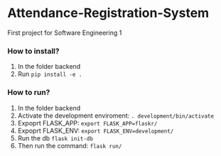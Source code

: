# Attendance-Registration-System
First project for Software Engineering 1


<h3>How to install?</h3>
<ol>
  <li>In the folder backend</li>
  <li>Run <code>pip install -e .</code></li>
</ol>

<h3>How to run?</h3>
<ol>
  <li>In the folder backend</li>
  <li>Activate the development enviroment: <code>. development/bin/activate</code></li>
  <li>Expoprt FLASK_APP: <code>export FLASK_APP=flaskr/</code></li>
  <li>Expoprt FLASK_ENV: <code>export FLASK_ENV=development/</code></li>
  <li>Run the db <code>flask init-db</code></li>
  <li>Then run the command: <code>flask run/</code></li>
</ol>


